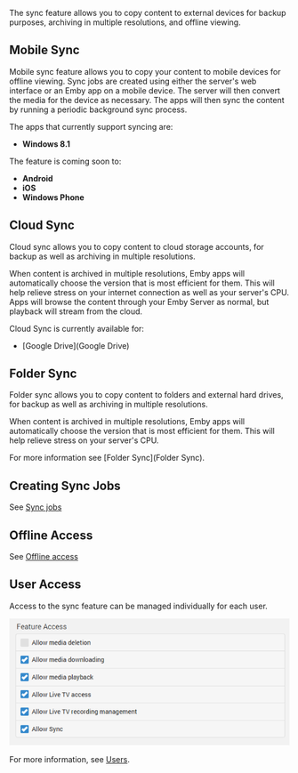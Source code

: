The sync feature allows you to copy content to external devices for backup purposes, archiving in multiple resolutions, and offline viewing.

## Mobile Sync

Mobile sync feature allows you to copy your content to mobile devices for offline viewing. Sync jobs are created using either the server's web interface or an Emby app on a mobile device. The server will then convert the media for the device as necessary. The apps will then sync the content by running a periodic background sync process.

The apps that currently support syncing are:

* **Windows 8.1**

The feature is coming soon to:

* **Android**
* **iOS**
* **Windows Phone**

## Cloud Sync

Cloud sync allows you to copy content to cloud storage accounts, for backup as well as archiving in multiple resolutions.

When content is archived in multiple resolutions, Emby apps will automatically choose the version that is most efficient for them. This will help relieve stress on your internet connection as well as your server's CPU. Apps will browse the content through your Emby Server as normal, but playback will stream from the cloud.

Cloud Sync is currently available for:

* [Google Drive](Google Drive)

## Folder Sync

Folder sync allows you to copy content to folders and external hard drives, for backup as well as archiving in multiple resolutions. 

When content is archived in multiple resolutions, Emby apps will automatically choose the version that is most efficient for them. This will help relieve stress on your server's CPU.

For more information see [Folder Sync](Folder Sync).

## Creating Sync Jobs

See [Sync jobs](Sync-Jobs)

## Offline Access

See [Offline access](Offline-Access)

## User Access

Access to the sync feature can be managed individually for each user. 

![](images/server/users21.png)

For more information, see [Users](Users).